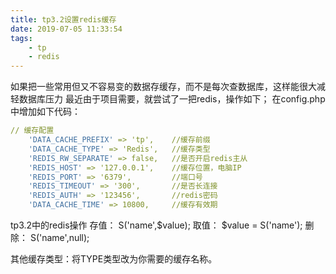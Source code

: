 ```yaml
---
title: tp3.2设置redis缓存
date: 2019-07-05 11:33:54
tags:
    - tp
    - redis
---
```

如果把一些常用但又不容易变的数据存缓存，而不是每次查数据库，这样能很大减轻数据库压力
最近由于项目需要，就尝试了一把redis，操作如下；
在config.php中增加如下代码：
```yaml
// 缓存配置
    'DATA_CACHE_PREFIX' => 'tp',    //缓存前缀
    'DATA_CACHE_TYPE' => 'Redis',   //缓存类型
    'REDIS_RW_SEPARATE' => false,   //是否开启redis主从
    'REDIS_HOST' => '127.0.0.1',    //缓存位置，电脑IP
    'REDIS_PORT' => '6379',         //端口号
    'REDIS_TIMEOUT' => '300',       //是否长连接
    'REDIS_AUTH' => '123456',       //redis密码
    'DATA_CACHE_TIME' => 10800,     //缓存有效期
```

tp3.2中的redis操作
存值： S('name',$value);
取值： $value = S('name');
删除： S('name',null);

其他缓存类型：将TYPE类型改为你需要的缓存名称。